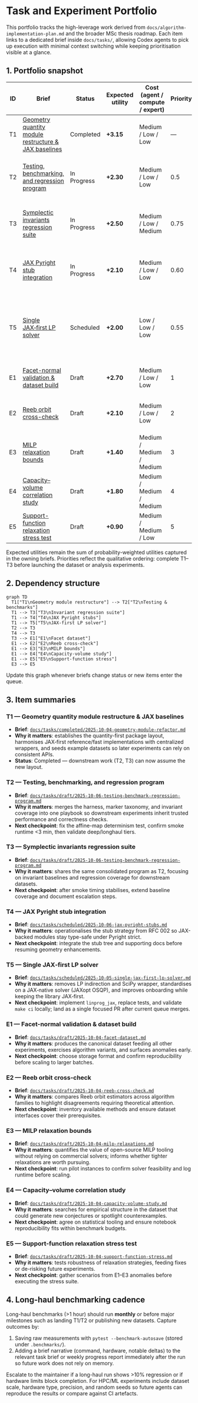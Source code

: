 # Task and Experiment Portfolio

This portfolio tracks the high-leverage work derived from `docs/algorithm-implementation-plan.md`
and the broader MSc thesis roadmap. Each item links to a dedicated brief inside `docs/tasks/`,
allowing Codex agents to pick up execution with minimal context switching while keeping
prioritisation visible at a glance.

## 1. Portfolio snapshot

| ID  | Brief                                                                                                    | Status      | Expected utility | Cost (agent / compute / expert) | Priority | Notes                                                                                            |
| --- | -------------------------------------------------------------------------------------------------------- | ----------- | ---------------- | ------------------------------- | -------- | ------------------------------------------------------------------------------------------------ |
| T1  | [Geometry quantity module restructure & JAX baselines](completed/2025-10-04-geometry-module-refactor.md) | Completed   | **+3.15**        | Medium / Low / Low              | —        | Root of SWE work; enables all downstream experiments.                                            |
| T2  | [Testing, benchmarking, and regression program](draft/2025-10-06-testing-benchmark-regression-program.md)        | In Progress | **+2.30**        | Medium / Low / Low              | 0.5      | Benchmarks and profiling hooks present; documentation and tiering remain.                        |
| T3  | [Symplectic invariants regression suite](draft/2025-10-06-testing-benchmark-regression-program.md)  | In Progress | **+2.50**        | Medium / Low / Medium           | 0.75     | Several invariants covered; baseline artefacts and docs pending.                                 |
| T4  | [JAX Pyright stub integration](scheduled/2025-10-06-jax-pyright-stubs.md)                                | In Progress | **+2.10**        | Medium / Low / Low              | 0.60     | Local stubs integrated; resolve JAX/NumPy type bridging to go green.                             |
| T5  | [Single JAX‑first LP solver](scheduled/2025-10-05-single-jax-first-lp-solver.md)                         | Scheduled   | **+2.00**        | Low / Low / Low                 | 0.55     | Simplifies onboarding; aligns with JAX‑first policy; replaces SciPy LP wrapper and abstractions. |
| E1  | [Facet-normal validation & dataset build](draft/2025-10-04-facet-dataset.md)                             | Draft       | **+2.70**        | Medium / Low / Low              | 1        | First numerical experiment; seeds data for the rest.                                             |
| E2  | [Reeb orbit cross-check](draft/2025-10-04-reeb-cross-check.md)                                           | Draft       | **+2.10**        | Medium / Low / Low              | 2        | Tests numerical agreement across methods.                                                        |
| E3  | [MILP relaxation bounds](draft/2025-10-04-milp-relaxations.md)                                           | Draft       | **+1.40**        | Medium / Medium / Medium        | 3        | Evaluates feasibility of open-source MILP tooling.                                               |
| E4  | [Capacity–volume correlation study](draft/2025-10-04-capacity-volume-study.md)                           | Draft       | **+1.80**        | Medium / Medium / Medium        | 4        | Mines dataset for trends and outliers.                                                           |
| E5  | [Support-function relaxation stress test](draft/2025-10-04-support-function-stress.md)                   | Draft       | **+0.90**        | Medium / Medium / Low           | 5        | Probes robustness of relaxation techniques.                                                      |

Expected utilities remain the sum of probability-weighted utilities captured in the owning briefs.
Priorities reflect the qualitative ordering: complete T1–T3 before launching the dataset or analysis
experiments.

## 2. Dependency structure

```mermaid
graph TD
  T1["T1\nGeometry module restructure"] --> T2["T2\nTesting & benchmarks"]
  T1 --> T3["T3\nInvariant regression suite"]
  T1 --> T4["T4\nJAX Pyright stubs"]
  T1 --> T5["T5\nJAX-first LP solver"]
  T2 --> T3
  T4 --> T3
  T3 --> E1["E1\nFacet dataset"]
  E1 --> E2["E2\nReeb cross-check"]
  E1 --> E3["E3\nMILP bounds"]
  E1 --> E4["E4\nCapacity-volume study"]
  E1 --> E5["E5\nSupport-function stress"]
  E3 --> E5
```

Update this graph whenever briefs change status or new items enter the queue.

## 3. Item summaries

### T1 — Geometry quantity module restructure & JAX baselines

- **Brief**:
  [`docs/tasks/completed/2025-10-04-geometry-module-refactor.md`](completed/2025-10-04-geometry-module-refactor.md)
- **Why it matters**: establishes the quantity-first package layout, harmonises JAX‑first
  reference/fast implementations with centralized wrappers, and seeds example datasets so later
  experiments can rely on consistent APIs.
- **Status**: Completed — downstream work (T2, T3) can now assume the new layout.

### T2 — Testing, benchmarking, and regression program

- **Brief**:
  [`docs/tasks/draft/2025-10-06-testing-benchmark-regression-program.md`](draft/2025-10-06-testing-benchmark-regression-program.md)
- **Why it matters**: merges the harness, marker taxonomy, and invariant coverage into one playbook so downstream experiments inherit trusted performance and correctness checks.
- **Next checkpoint**: fix the affine-map determinism test, confirm smoke runtime <3 min, then validate deep/longhaul tiers.

### T3 — Symplectic invariants regression suite

- **Brief**:
  [`docs/tasks/draft/2025-10-06-testing-benchmark-regression-program.md`](draft/2025-10-06-testing-benchmark-regression-program.md)
- **Why it matters**: shares the same consolidated program as T2, focusing on invariant baselines and regression coverage for downstream datasets.
- **Next checkpoint**: after smoke timing stabilises, extend baseline coverage and document escalation steps.

### T4 — JAX Pyright stub integration

- **Brief**:
  [`docs/tasks/scheduled/2025-10-06-jax-pyright-stubs.md`](scheduled/2025-10-06-jax-pyright-stubs.md)
- **Why it matters**: operationalises the stub strategy from RFC 002 so JAX-backed modules stay
  type-safe under Pyright strict.
- **Next checkpoint**: integrate the stub tree and supporting docs before resuming geometry
  enhancements.

### T5 — Single JAX‑first LP solver

- **Brief**:
  [`docs/tasks/scheduled/2025-10-05-single-jax-first-lp-solver.md`](scheduled/2025-10-05-single-jax-first-lp-solver.md)
- **Why it matters**: removes LP indirection and SciPy wrapper, standardises on a JAX‑native solver
  (JAXopt OSQP), and improves onboarding while keeping the library JAX‑first.
- **Next checkpoint**: implement `linprog_jax`, replace tests, and validate `make ci` locally; land
  as a single focused PR after current queue merges.

### E1 — Facet-normal validation & dataset build

- **Brief**: [`docs/tasks/draft/2025-10-04-facet-dataset.md`](draft/2025-10-04-facet-dataset.md)
- **Why it matters**: produces the canonical dataset feeding all other experiments, exercises
  algorithm variants, and surfaces anomalies early.
- **Next checkpoint**: choose storage format and confirm reproducibility before scaling to larger
  batches.

### E2 — Reeb orbit cross-check

- **Brief**:
  [`docs/tasks/draft/2025-10-04-reeb-cross-check.md`](draft/2025-10-04-reeb-cross-check.md)
- **Why it matters**: compares Reeb orbit estimators across algorithm families to highlight
  disagreements requiring theoretical attention.
- **Next checkpoint**: inventory available methods and ensure dataset interfaces cover their
  prerequisites.

### E3 — MILP relaxation bounds

- **Brief**:
  [`docs/tasks/draft/2025-10-04-milp-relaxations.md`](draft/2025-10-04-milp-relaxations.md)
- **Why it matters**: quantifies the value of open-source MILP tooling without relying on commercial
  solvers; informs whether tighter relaxations are worth pursuing.
- **Next checkpoint**: run pilot instances to confirm solver feasibility and log runtime before
  scaling.

### E4 — Capacity–volume correlation study

- **Brief**:
  [`docs/tasks/draft/2025-10-04-capacity-volume-study.md`](draft/2025-10-04-capacity-volume-study.md)
- **Why it matters**: searches for empirical structure in the dataset that could generate new
  conjectures or spotlight counterexamples.
- **Next checkpoint**: agree on statistical tooling and ensure notebook reproducibility fits within
  benchmark budgets.

### E5 — Support-function relaxation stress test

- **Brief**:
  [`docs/tasks/draft/2025-10-04-support-function-stress.md`](draft/2025-10-04-support-function-stress.md)
- **Why it matters**: tests robustness of relaxation strategies, feeding fixes or de-risking future
  experiments.
- **Next checkpoint**: gather scenarios from E1–E3 anomalies before executing the stress suite.

## 4. Long-haul benchmarking cadence

Long-haul benchmarks (>1 hour) should run **monthly** or before major milestones such as landing
T1/T2 or publishing new datasets. Capture outcomes by:

1. Saving raw measurements with `pytest --benchmark-autosave` (stored under `.benchmarks/`).
1. Adding a brief narrative (command, hardware, notable deltas) to the relevant task brief or weekly
   progress report immediately after the run so future work does not rely on memory.

Escalate to the maintainer if a long-haul run shows >10% regression or if hardware limits block
completion. For HPC/ML experiments include dataset scale, hardware type, precision, and random seeds
so future agents can reproduce the results or compare against CI artefacts.

